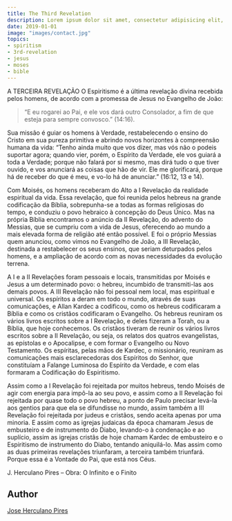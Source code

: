 ```yaml
---
title: The Third Revelation
description: Lorem ipsum dolor sit amet, consectetur adipisicing elit, sed do eiusmod tempor incididunt ut labore et dolore magna aliqua.
date: 2019-01-01
image: "images/contact.jpg"
topics:
- spiritism
- 3rd-revelation
- jesus
- moses
- bible
---
```


A TERCEIRA REVELAÇÃO
O Espiritismo é a última revelação divina recebida pelos homens, de acordo com a promessa de Jesus no Evangelho 
de João: 

> “E eu rogarei ao Pai, e ele vos dará outro Consolador, a fim de que esteja para sempre convosco.” (14:16).

Sua missão é guiar os homens à Verdade, restabelecendo o ensino do Cristo em sua pureza primitiva e abrindo 
novos horizontes à compreensão humana da vida: “Tenho ainda muito que vos dizer, mas vós não o 
podeis suportar agora; quando vier, porém, o Espírito da Verdade, ele vos guiará a toda a Verdade; 
porque não falará por si mesmo, mas dirá tudo o que tiver ouvido, e vos anunciará as coisas que hão de vir. 
Ele me glorificará, porque há de receber do que é meu, e vo-lo há de anunciar.” (16:12, 13 e 14).

Com Moisés, os homens receberam do Alto a I Revelação da realidade espiritual da vida. Essa revelação, 
que foi reunida pelos hebreus na grande codificação da Bíblia, sobrepunha-se a todas as formas religiosas do tempo, 
e conduziu o povo hebraico à concepção do Deus Único. Mas na própria Bíblia encontramos o anúncio da II Revelação, 
do advento do Messias, que se cumpriu com a vida de Jesus, oferecendo ao mundo a mais elevada forma de religião 
até então possível. E foi o próprio Messias quem anunciou, como vimos no Evangelho de João, a III Revelação, 
destinada a restabelecer os seus ensinos, que seriam deturpados pelos homens, e a ampliação de acordo com as 
novas necessidades da evolução terrena.

A I e a II Revelações foram pessoais e locais, transmitidas por Moisés e Jesus a um determinado povo: o hebreu, 
incumbido de transmiti-las aos demais povos. A III Revelação não foi pessoal nem local, mas espiritual e universal. 
Os espíritos a deram em todo o mundo, através de suas comunicações, e Allan Kardec a codificou, como os hebreus 
codificaram a Bíblia e como os cristãos codificaram o Evangelho. Os hebreus reuniram os vários livros escritos 
sobre a I Revelação, e deles fizeram a Torah, ou a Bíblia, que hoje conhecemos. Os cristãos tiveram de reunir os vários 
livros escritos sobre a II Revelação, ou seja, os relatos dos quatros evangelistas, as epístolas e o Apocalipse, 
e com formar o Evangelho ou Novo Testamento. Os espíritas, pelas mãos de Kardec, o missionário, reuniram as comunicações 
mais esclarecedoras dos Espíritos do Senhor, que constituíam a Falange Luminosa do Espírito da Verdade, e com elas 
formaram a Codificação do Espiritismo.

Assim como a I Revelação foi rejeitada por muitos hebreus, tendo Moisés de agir com energia para impô-la ao seu povo, 
e assim como a II Revelação foi rejeitada por quase todo o povo hebreu, a ponto de Paulo precisar levá-la aos gentios 
para que ela se difundisse no mundo, assim também a III Revelação foi rejeitada por judeus e cristãos, sendo aceita 
apenas por uma minoria. E assim como as igrejas judaicas da época chamaram Jesus de embusteiro e de instrumento do Diabo, 
levando-o à condenação e ao suplício, assim as igrejas cristãs de hoje chamam Kardec de embusteiro e o Espiritismo de 
instrumento do Diabo, tentando aniquilá-lo. Mas assim como as duas primeiras revelações triunfaram, a terceira 
também triunfará. Porque essa é a Vontade do Pai, que está nos Céus.

J. Herculano Pires – Obra: O Infinito e o Finito



## Author
[Jose Herculano Pires](/bio/jose-herculano-pires)

